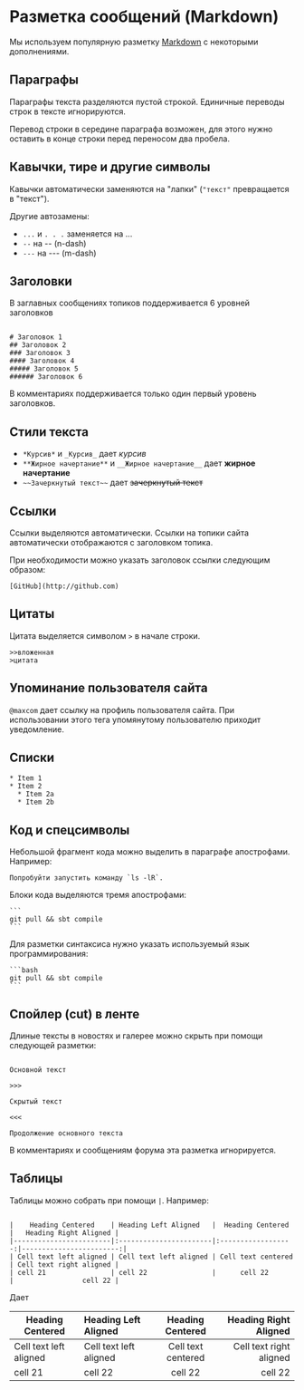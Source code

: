 # Разметка сообщений (Markdown)

Мы используем популярную разметку [Markdown](https://daringfireball.net/projects/markdown/)
с некоторыми дополнениями.

## Параграфы

Параграфы текста разделяются пустой строкой. Единичные переводы строк в тексте игнорируются.

Перевод строки в середине параграфа возможен, для этого нужно оставить в конце строки перед переносом
два пробела.

## Кавычки, тире и другие символы

Кавычки автоматически заменяются на "лапки" (`"текст"` превращается в "текст"). 

Другие автозамены:

* `...` и `. . .` заменяется на ...
* `--` на -- (n-dash)
* `---`  на --- (m-dash)

## Заголовки

В заглавных сообщениях топиков поддерживается 6 уровней заголовков

```

# Заголовок 1
## Заголовок 2
### Заголовок 3
#### Заголовок 4
##### Заголовок 5
###### Заголовок 6
```

В комментариях поддерживается только один первый уровень заголовков.

## Стили текста

* `*Курсив*` и `_Курсив_` дает *курсив*
* `**Жирное начертание**` и `__Жирное начертание__` дает **жирное начертание**
*  `~~Зачеркнутый текст~~` дает ~~зачеркнутый текст~~

## Ссылки

Ссылки выделяются автоматически. Ссылки на топики сайта автоматически отображаются с заголовком топика.

При необходимости можно указать заголовок ссылки следующим образом:

```
[GitHub](http://github.com)
```

## Цитаты

Цитата выделяется символом `>` в начале строки.

```
>>вложенная
>цитата
```

## Упоминание пользователя сайта

`@maxcom` дает ссылку на профиль пользователя сайта.  При использовании этого тега упомянутому пользователю приходит 
уведомление.

## Списки

```
* Item 1
* Item 2
  * Item 2a
  * Item 2b
```

## Код и спецсимволы

Небольшой фрагмент кода можно выделить в параграфе апострофами. Например:

```
Попробуйти запустить команду `ls -lR`.
```

Блоки кода выделяются тремя апострофами:

`````
``` 
git pull && sbt compile 
```
`````

Для разметки синтаксиса нужно указать используемый язык программирования:

`````
```bash 
git pull && sbt compile 
```
`````

## Спойлер (cut) в ленте

Длиные тексты в новостях и галерее можно скрыть при помощи следующей разметки:

```

Основной текст

>>>

Скрытый текст

<<<

Продолжение основного текста

```

В комментариях и сообщениям форума эта разметка игнорируется.

## Таблицы

Таблицы можно собрать при помощи `|`. Например:

```

|    Heading Centered    | Heading Left Aligned   |  Heading Centered  |   Heading Right Aligned |
|------------------------|:-----------------------|:------------------:|------------------------:|
| Cell text left aligned | Cell text left aligned | Cell text centered | Cell text right aligned |
| cell 21                | cell 22                |      cell 22       |                 cell 22 |

```

Дает

|    Heading Centered    | Heading Left Aligned   |  Heading Centered  |   Heading Right Aligned |
|------------------------|:-----------------------|:------------------:|------------------------:|
| Cell text left aligned | Cell text left aligned | Cell text centered | Cell text right aligned |
| cell 21                | cell 22                |      cell 22       |                 cell 22 |